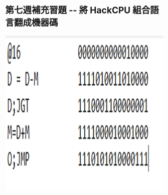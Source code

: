 第七週補充習題 -- 將 HackCPU 組合語言翻成機器碼
===
<img src="Capture.PNG" alt="HackCPU" title="HackCPU" height="500" />
